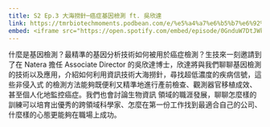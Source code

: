 ```yaml
---
title: S2 Ep.3 大海撈針─癌症基因檢測 ft. 吳欣達
link: https://tmrbiotechmoments.podbean.com/e/%e5%a4%a7%e6%b5%b7%e6%92%88%e9%87%9d%e2%94%80%e7%99%8c%e7%97%87%e5%9f%ba%e5%9b%a0%e6%aa%a2%e6%b8%ac-ft-%e5%90%b3%e6%ac%a3%e9%81%94/
embed: <iframe src="https://open.spotify.com/embed/episode/0GnduW7DtJWkt2fYAI52yl" width="100%" height="232" frameborder="0" allowtransparency="true" allow="encrypted-media"></iframe>
---
```


什麼是基因檢測？最精準的基因分析技術如何被用於癌症檢測？生技來一刻邀請到了在 Natera 擔任 Associate Director 的吳欣達博士，欣達將與我們聊聊基因檢測的技術以及應用，介紹如何利用資訊技術大海撈針，尋找超低濃度的疾病信號，這些非侵入式 的檢測方法能夠既便利又精準地進行產前檢查、觀測器官移植成效、甚至個人化地監控癌症。我們也會討論生物資訊 領域的職涯發展，聊聊怎麼樣的訓練可以培育出優秀的跨領域科學家、怎麼在第一份工作找到最適合自己的公司、什麼樣的心態更能夠在職場上成功。